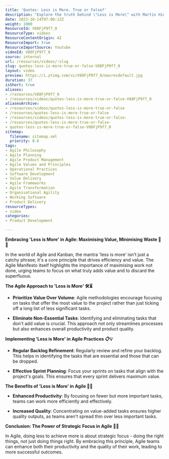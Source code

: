 ```yaml
---
title: 'Quotes: Less is More. True or False?'
description: "Explore the truth behind \"Less is More\" with Martin Hinshelwood's insights on #agile. Discover how simplicity can drive team success! #shorts #scrum"
date: 2023-10-14T07:00:13Z
weight: 1000
ResourceId: V88FjP9f7_0
ResourceType: videos
ResourceContentOrigin: AI
ResourceImport: true
ResourceImportSource: Youtube
videoId: V88FjP9f7_0
source: internal
url: /resources/videos/:slug
slug: quotes-less-is-more-true-or-false-V88FjP9f7_0
layout: video
preview: https://i.ytimg.com/vi/V88FjP9f7_0/maxresdefault.jpg
duration: 37
isShort: true
aliases:
- /resources/V88FjP9f7_0
- /resources/videos/quotes-less-is-more-true-or-false-V88FjP9f7_0
aliasesArchive:
- /resources/videos/quotes-less-is-more-true-or-false
- /resources/quotes-less-is-more-true-or-false
- /resources/videos/quotes-less-is-more-true-or-false-
- /resources/quotes-less-is-more-true-or-false-
- quotes-less-is-more-true-or-false-V88FjP9f7_0
sitemap:
  filename: sitemap.xml
  priority: 0.6
tags:
- Agile Philosophy
- Agile Planning
- Agile Product Management
- Agile Values and Principles
- Operational Practices
- Software Development
- Value Delivery
- Agile Frameworks
- Agile Transformation
- Organisational Agility
- Working Software
- Product Delivery
resourceTypes:
- video
categories:
- Product Development

---
```

**Embracing 'Less is More' in Agile: Maximising Value, Minimising Waste 🚀🌟** 

In the world of Agile and Kanban, the mantra 'less is more' isn't just a catchy phrase; it's a core principle that drives efficiency and value. The Agile Manifesto itself highlights the importance of maximising work not done, urging teams to focus on what truly adds value and to discard the superfluous. 

**The Agile Approach to 'Less is More' 🛠️⏳** 

- **Prioritize Value Over Volume**: Agile methodologies encourage focusing on tasks that offer the most value to the project rather than just ticking off a long list of less significant tasks. 

- **Eliminate Non-Essential Tasks**: Identifying and eliminating tasks that don't add value is crucial. This approach not only streamlines processes but also enhances overall productivity and product quality. 

**Implementing 'Less is More' in Agile Practices 📋💡** 

- **Regular Backlog Refinement**: Regularly review and refine your backlog. This helps in identifying the tasks that are essential and those that can be dropped. 

- **Effective Sprint Planning**: Focus your sprints on tasks that align with the project's goals. This ensures that every sprint delivers maximum value. 

**The Benefits of 'Less is More' in Agile 🌈🚀** 

- **Enhanced Productivity**: By focusing on fewer but more important tasks, teams can work more efficiently and effectively. 

- **Increased Quality**: Concentrating on value-added tasks ensures higher quality outputs, as teams aren't spread thin over less important tasks. 

**Conclusion: The Power of Strategic Focus in Agile 🎯🌟** 

In Agile, doing less to achieve more is about strategic focus - doing the right things, not just doing things right. By embracing this principle, Agile teams can enhance both their productivity and the quality of their work, leading to more successful outcomes.

